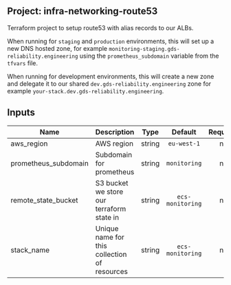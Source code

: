 ## Project: infra-networking-route53

Terraform project to setup route53 with alias records to our ALBs.

When running for `staging` and `production` environments, this will set up a
new DNS hosted zone, for example `monitoring-staging.gds-reliability.engineering` using the
`prometheus_subdomain` variable from the `tfvars` file.

When running for development environments, this will create a new zone and
delegate it to our shared `dev.gds-reliability.engineering` zone
for example `your-stack.dev.gds-reliability.engineering`.



## Inputs

| Name | Description | Type | Default | Required |
|------|-------------|:----:|:-----:|:-----:|
| aws_region | AWS region | string | `eu-west-1` | no |
| prometheus_subdomain | Subdomain for prometheus | string | `monitoring` | no |
| remote_state_bucket | S3 bucket we store our terraform state in | string | `ecs-monitoring` | no |
| stack_name | Unique name for this collection of resources | string | `ecs-monitoring` | no |

